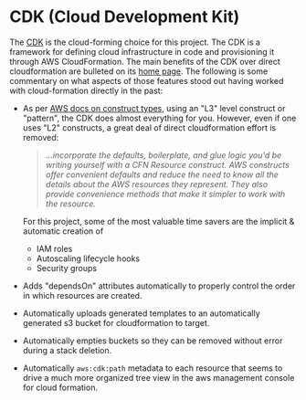 # CDK (Cloud Development Kit)

The [CDK](https://docs.aws.amazon.com/cdk/v2/guide/home.html) is the cloud-forming choice for this project. The CDK is a framework for defining cloud infrastructure in code and provisioning it through AWS CloudFormation. The main benefits of the CDK over direct cloudformation are bulleted on its [home page](https://docs.aws.amazon.com/cdk/v2/guide/home.html). The following is some commentary on what aspects of those features stood out having worked with cloud-formation directly in the past:

- As per [AWS docs on construct types](https://docs.aws.amazon.com/cdk/v2/guide/constructs.html#constructs_lib), using an "L3" level construct or "pattern", the CDK does almost everything for you.
  However, even if one uses "L2" constructs, a great deal of direct cloudformation effort is removed: 

  > *...incorporate the defaults, boilerplate, and glue logic you'd be writing yourself with a CFN Resource construct. AWS constructs offer convenient defaults and reduce the need to know all the details about the AWS resources they represent. They also provide convenience methods that make it simpler to work with the resource.*

  For this project, some of the most valuable time savers are the implicit & automatic creation of

  - IAM roles
  - Autoscaling lifecycle hooks
  - Security groups

- Adds "dependsOn" attributes automatically to properly control the order in which resources are created.

- Automatically uploads generated templates to an automatically generated s3 bucket for cloudformation to target.

- Automatically empties buckets so they can be removed without error during a stack deletion.

- Automatically `aws:cdk:path` metadata to each resource that seems to drive a much more organized tree view in the aws management console for cloud formation.
